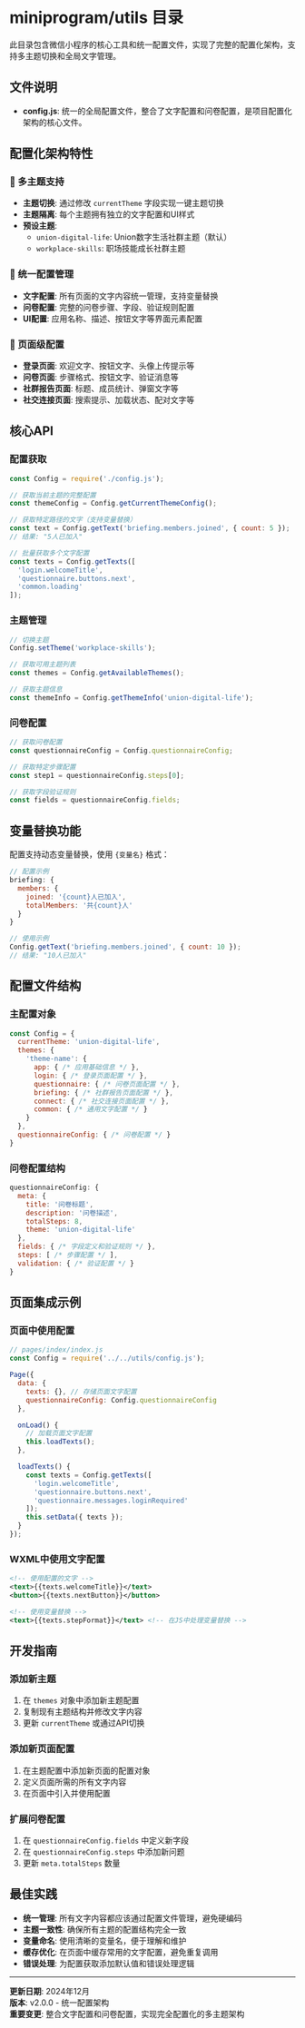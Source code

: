 # miniprogram/utils 目录

此目录包含微信小程序的核心工具和统一配置文件，实现了完整的配置化架构，支持多主题切换和全局文字管理。

## 文件说明

- **config.js**: 统一的全局配置文件，整合了文字配置和问卷配置，是项目配置化架构的核心文件。

## 配置化架构特性

### 🎨 多主题支持
- **主题切换**: 通过修改 `currentTheme` 字段实现一键主题切换
- **主题隔离**: 每个主题拥有独立的文字配置和UI样式
- **预设主题**: 
  - `union-digital-life`: Union数字生活社群主题（默认）
  - `workplace-skills`: 职场技能成长社群主题

### 🔧 统一配置管理
- **文字配置**: 所有页面的文字内容统一管理，支持变量替换
- **问卷配置**: 完整的问卷步骤、字段、验证规则配置
- **UI配置**: 应用名称、描述、按钮文字等界面元素配置

### 📱 页面级配置
- **登录页面**: 欢迎文字、按钮文字、头像上传提示等
- **问卷页面**: 步骤格式、按钮文字、验证消息等
- **社群报告页面**: 标题、成员统计、弹窗文字等
- **社交连接页面**: 搜索提示、加载状态、配对文字等

## 核心API

### 配置获取
```javascript
const Config = require('./config.js');

// 获取当前主题的完整配置
const themeConfig = Config.getCurrentThemeConfig();

// 获取特定路径的文字（支持变量替换）
const text = Config.getText('briefing.members.joined', { count: 5 });
// 结果: "5人已加入"

// 批量获取多个文字配置
const texts = Config.getTexts([
  'login.welcomeTitle',
  'questionnaire.buttons.next',
  'common.loading'
]);
```

### 主题管理
```javascript
// 切换主题
Config.setTheme('workplace-skills');

// 获取可用主题列表
const themes = Config.getAvailableThemes();

// 获取主题信息
const themeInfo = Config.getThemeInfo('union-digital-life');
```

### 问卷配置
```javascript
// 获取问卷配置
const questionnaireConfig = Config.questionnaireConfig;

// 获取特定步骤配置
const step1 = questionnaireConfig.steps[0];

// 获取字段验证规则
const fields = questionnaireConfig.fields;
```

## 变量替换功能

配置支持动态变量替换，使用 `{变量名}` 格式：

```javascript
// 配置示例
briefing: {
  members: {
    joined: '{count}人已加入',
    totalMembers: '共{count}人'
  }
}

// 使用示例
Config.getText('briefing.members.joined', { count: 10 });
// 结果: "10人已加入"
```

## 配置文件结构

### 主配置对象
```javascript
const Config = {
  currentTheme: 'union-digital-life',
  themes: {
    'theme-name': {
      app: { /* 应用基础信息 */ },
      login: { /* 登录页面配置 */ },
      questionnaire: { /* 问卷页面配置 */ },
      briefing: { /* 社群报告页面配置 */ },
      connect: { /* 社交连接页面配置 */ },
      common: { /* 通用文字配置 */ }
    }
  },
  questionnaireConfig: { /* 问卷配置 */ }
}
```

### 问卷配置结构
```javascript
questionnaireConfig: {
  meta: {
    title: '问卷标题',
    description: '问卷描述',
    totalSteps: 8,
    theme: 'union-digital-life'
  },
  fields: { /* 字段定义和验证规则 */ },
  steps: [ /* 步骤配置 */ ],
  validation: { /* 验证配置 */ }
}
```

## 页面集成示例

### 页面中使用配置
```javascript
// pages/index/index.js
const Config = require('../../utils/config.js');

Page({
  data: {
    texts: {}, // 存储页面文字配置
    questionnaireConfig: Config.questionnaireConfig
  },

  onLoad() {
    // 加载页面文字配置
    this.loadTexts();
  },

  loadTexts() {
    const texts = Config.getTexts([
      'login.welcomeTitle',
      'questionnaire.buttons.next',
      'questionnaire.messages.loginRequired'
    ]);
    this.setData({ texts });
  }
});
```

### WXML中使用文字配置
```xml
<!-- 使用配置的文字 -->
<text>{{texts.welcomeTitle}}</text>
<button>{{texts.nextButton}}</button>

<!-- 使用变量替换 -->
<text>{{texts.stepFormat}}</text> <!-- 在JS中处理变量替换 -->
```

## 开发指南

### 添加新主题
1. 在 `themes` 对象中添加新主题配置
2. 复制现有主题结构并修改文字内容
3. 更新 `currentTheme` 或通过API切换

### 添加新页面配置
1. 在主题配置中添加新页面的配置对象
2. 定义页面所需的所有文字内容
3. 在页面中引入并使用配置

### 扩展问卷配置
1. 在 `questionnaireConfig.fields` 中定义新字段
2. 在 `questionnaireConfig.steps` 中添加新问题
3. 更新 `meta.totalSteps` 数量

## 最佳实践

- **统一管理**: 所有文字内容都应该通过配置文件管理，避免硬编码
- **主题一致性**: 确保所有主题的配置结构完全一致
- **变量命名**: 使用清晰的变量名，便于理解和维护
- **缓存优化**: 在页面中缓存常用的文字配置，避免重复调用
- **错误处理**: 为配置获取添加默认值和错误处理逻辑

---

**更新日期**: 2024年12月  
**版本**: v2.0.0 - 统一配置架构  
**重要变更**: 整合文字配置和问卷配置，实现完全配置化的多主题架构 